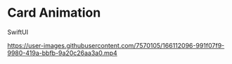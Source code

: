 # Card Animation
SwiftUI

https://user-images.githubusercontent.com/7570105/166112096-991f07f9-9980-419a-bbfb-9a20c26aa3a0.mp4
